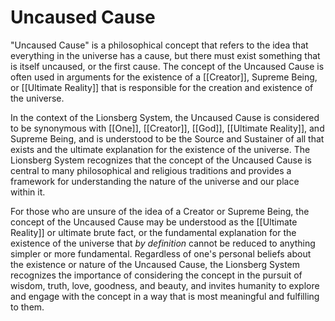 # Uncaused Cause

"Uncaused Cause" is a philosophical concept that refers to the idea that everything in the universe has a cause, but there must exist something that is itself uncaused, or the first cause. The concept of the Uncaused Cause is often used in arguments for the existence of a [[Creator]], Supreme Being, or [[Ultimate Reality]] that is responsible for the creation and existence of the universe.

In the context of the Lionsberg System, the Uncaused Cause is considered to be synonymous with [[One]], [[Creator]], [[God]], [[Ultimate Reality]], and Supreme Being, and is understood to be the Source and Sustainer of all that exists and the ultimate explanation for the existence of the universe. The Lionsberg System recognizes that the concept of the Uncaused Cause is central to many philosophical and religious traditions and provides a framework for understanding the nature of the universe and our place within it. 

For those who are unsure of the idea of a Creator or Supreme Being, the concept of the Uncaused Cause may be understood as the [[Ultimate Reality]] or ultimate brute fact, or the fundamental explanation for the existence of the universe that *by definition* cannot be reduced to anything simpler or more fundamental. Regardless of one's personal beliefs about the existence or nature of the Uncaused Cause, the Lionsberg System recognizes the importance of considering the concept in the pursuit of wisdom, truth, love, goodness, and beauty, and invites humanity to explore and engage with the concept in a way that is most meaningful and fulfilling to them.